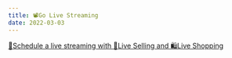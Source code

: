 ```yaml
---
title: 📽️Go Live Streaming
date: 2022-03-03 
--- 
```

[📅Schedule a live streaming with 🛒Live Selling and 🛍️Live Shopping](https://)
